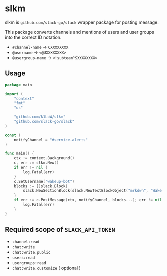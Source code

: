 # slkm

slkm is `github.com/slack-go/slack` wrapper package for posting message.

This package converts channels and mentions of users and user groups into the correct ID notation.

- `#channel-name` -> `CXXXXXXXX`
- `@username` -> `<@UXXXXXXXX>`
- `@usergroup-name` -> `<!subteam^SXXXXXXXX>`

## Usage

``` go
package main

import (
	"context"
	"fmt"
	"os"

	"github.com/k1LoW/slkm"
	"github.com/slack-go/slack"
)

const (
	notifyChannel = "#service-alerts"
)

func main() {
	ctx := context.Background()
	c, err := slkm.New()
	if err != nil {
		log.Fatal(err)
	}
	c.SetUsername("wakeup-bot")
	blocks := []slack.Block{
		slack.NewSectionBlock(slack.NewTextBlockObject("mrkdwn", "Wake up @k1low !!", false, false), nil, nil),
	}
	if err := c.PostMessage(ctx, notifyChannel, blocks...); err != nil {
		log.Fatal(err)
	}
}

```

## Required scope of `SLACK_API_TOKEN`

- `channel:read`
- `chat:write`
- `chat:write.public`
- `users:read`
- `usergroups:read`
- `chat:write.customize` ( optional )
